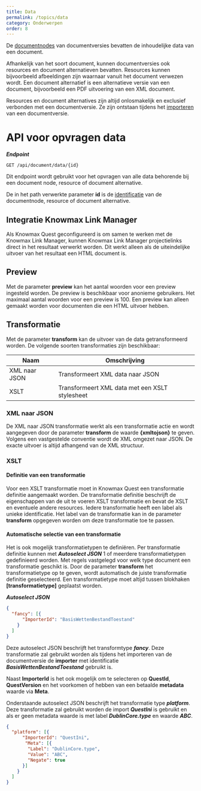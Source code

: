 ```yaml
---
title: Data
permalink: /topics/data
category: Onderwerpen
order: 8
---
```


De [documentnodes](/topics/document-structure) van documentversies bevatten de inhoudelijke data van een document.

Afhankelijk van het soort document, kunnen documentversies ook resources en document alternatieven bevatten. Resources kunnen bijvoorbeeld afbeeldingen zijn waarnaar vanuit het document verwezen wordt. Een document alternatief is een alternatieve versie van een document, bijvoorbeeld een PDF uitvoering van een XML document.

Resources en document alternatives zijn altijd onlosmakelijk en exclusief verbonden met een documentversie. Ze zijn ontstaan tijdens het [importeren](/topics/importers) van een documentversie.

# API voor opvragen data
***Endpoint***
```
GET /api/document/data/{id}
```

Dit endpoint wordt gebruikt voor het opvragen van alle data behorende bij een document node, resource of document alternative.

De in het path verwerkte parameter **id** is de [identificatie](/topics/quest-id) van de documentnode, resource of document alternative.

## Integratie Knowmax Link Manager
Als Knowmax Quest geconfigureerd is om samen te werken met de Knowmax Link Manager, kunnen Knowmax Link Manager projectielinks direct in het resultaat verwerkt worden. Dit werkt alleen als de uiteindelijke uitvoer van het resultaat een HTML document is.

## Preview
Met de parameter **preview** kan het aantal woorden voor een preview ingesteld worden. De preview is beschikbaar voor anonieme gebruikers. Het maximaal aantal woorden voor een preview is 100. Een preview kan alleen gemaakt worden voor documenten die een HTML uitvoer hebben.

## Transformatie
Met de parameter **transform** kan de uitvoer van de data getransformeerd worden. De volgende soorten transformaties zijn beschikbaar:

| Naam | Omschrijving | 
| --- | --- |
| XML naar JSON | Transformeert XML data naar JSON |
| XSLT | Transformeert XML data met een XSLT stylesheet |

### XML naar JSON
De XML naar JSON transformatie werkt als een transformatie actie en wordt aangegeven door de parameter **transform** de waarde **{xmltojson}** te geven. Volgens een vastgestelde conventie wordt de XML omgezet naar JSON. De exacte uitvoer is altijd afhangend van de XML structuur.

### XSLT
#### Definitie van een transformatie
Voor een XSLT transformatie moet in Knowmax Quest een transformatie definitie aangemaakt worden. De transformatie definitie beschrijft de eigenschappen van de uit te voeren XSLT transformatie en bevat de XSLT en eventuele andere resources. Iedere transformatie heeft een label als unieke identificatie. Het label van de transformatie kan in de parameter **transform** opgegeven worden om deze transformatie toe te passen.

#### Automatische selectie van een transformatie
Het is ook mogelijk transformatietypen te definiëren. Per transformatie definitie kunnen met ***Autoselect JSON*** 1 of meerdere transformatietypen gedefinieerd worden. Met regels vastgelegd voor welk type document een transformatie geschikt is. Door de parameter **transform** het transformatietype op te geven, wordt automatisch de juiste transformatie definitie geselecteerd. Een transformatietype moet altijd tussen blokhaken **[transformatietype]** geplaatst worden.

***Autoselect JSON***
```json
{
  "fancy": [{
      "ImporterId": "BasisWettenBestandToestand"
    }
  ]
}
```

Deze autoselect JSON beschrijft het transformtype ***fancy***. Deze transformatie zal gebruikt worden als tijdens het importeren van de documentversie de **importer** met identificatie ***BasisWettenBestandToestand*** gebruikt is.

Naast **ImporterId** is het ook mogelijk om te selecteren op **QuestId**, **QuestVersion** en het voorkomen of hebben van een betaalde **metadata** waarde via **Meta**.

Onderstaande autoselect JSON beschrijft het transformatie type ***platform***. Deze transformatie zal gebruikt worden de import ***QuestIni*** is gebruikt en als er geen metadata waarde is met label ***DublinCore.type*** en waarde ***ABC***.
```json
{
  "platform": [{
      "ImporterId": "QuestIni",
       "Meta": [{
        "Label": "DublinCore.type",
        "Value": "ABC",
        "Negate": true
      }]
    }
  ]
}
```